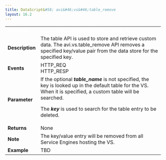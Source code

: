 ```yaml
---
title: DataScript&#58; avi&#46;vs&#46;table_remove
layout: 16.2
---
```

<table class="table table-hover table table-bordered table-hover">  
<tbody>        
<tr>   
<td><span style="color: white; font-size: medium;"><strong>Function</strong></span></td>
<td><span style="color: white;"><b>avi.vs.table_remove( [table_name,] key )</b></span></td>
</tr>
<tr>   
<td><span style="font-size: medium;"><strong>Description</strong></span></td>
<td>The table API is used to store and retrieve custom data. The avi.vs.table_remove API removes a specified key/value pair from the data store for the specified key.</td>
</tr>
<tr>   
<td><span style="font-size: medium;"><strong>Events</strong></span></td>
<td>HTTP_REQ<br> HTTP_RESP</td>
</tr>
<tr>   
<td><span style="font-size: medium;"><strong>Parameter</strong></span></td>
<td>If the optional<strong><em> table_name</em></strong> is not specified, the key is looked up in the default table for the VS. When it is specified, a custom table will be searched.<p></p> <p>The <strong><em>key</em> </strong>is used to search for the table entry to be deleted.</p></td>
</tr>
<tr>   
<td><span style="font-size: medium;"><strong>Returns</strong></span></td>
<td>None</td>
</tr>
<tr>   
<td><span style="font-size: medium;"><strong>Note</strong></span></td>
<td>The key/value entry will be removed from all Service Engines hosting the VS.</td>
</tr>
<tr>   
<td><span style="font-size: medium;"><strong>Example</strong></span></td>
<td>TBD</td>
</tr>
</tbody>
</table> 